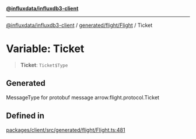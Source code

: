 [**@influxdata/influxdb3-client**](../../../../index.md)

***

[@influxdata/influxdb3-client](../../../../modules.md) / [generated/flight/Flight](../index.md) / Ticket

# Variable: Ticket

> **Ticket**: `Ticket$Type`

## Generated

MessageType for protobuf message arrow.flight.protocol.Ticket

## Defined in

[packages/client/src/generated/flight/Flight.ts:481](https://github.com/InfluxCommunity/influxdb3-js/blob/6328be2232de5032f7226e569b6b0154d8900f73/packages/client/src/generated/flight/Flight.ts#L481)
